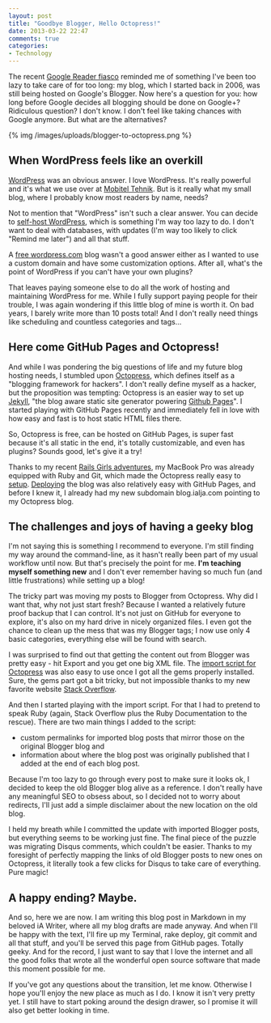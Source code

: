```yaml
---
layout: post
title: "Goodbye Blogger, Hello Octopress!"
date: 2013-03-22 22:47
comments: true
categories:
- Technology 
---
```

The recent [Google Reader fiasco](http://ialja.com/post/45336943328/hitler-finds-out-google-reader-is-shutting-down) reminded me of something I've been too lazy to take care of for too long: my blog, which I started back in 2006, was still being hosted on Google's Blogger. Now here's a question for you: how long before Google decides all blogging should be done on Google+? Ridiculous question? I don't know. I don't feel like taking chances with Google anymore. But what are the alternatives?

{% img /images/uploads/blogger-to-octopress.png %}
<!-- more -->

## When WordPress feels like an overkill 

[WordPress](https://wordpress.com) was an obvious answer. I love WordPress. It's really powerful and it's what we use over at [Mobitel Tehnik](http://tehnik.mobitel.si). But is it really what my small blog, where I probably know most readers by name, needs?

Not to mention that "WordPress" isn't such a clear answer. You can decide to [self-host WordPress](http://wordpress.org), which is something I'm way too lazy to do. I don't want to deal with databases, with updates (I'm way too likely to click "Remind me later") and all that stuff. 

A [free wordpress.com](https://wordpress.com) blog wasn't a good answer either as I wanted to use a custom domain and have some customization options. After all, what's the point of WordPress if you can't have your own plugins? 

That leaves paying someone else to do all the work of hosting and maintaining WordPress for me. While I fully support paying people for their trouble, I was again wondering if this little blog of mine is worth it. On bad years, I barely write more than 10 posts total! And I don't really need things like scheduling and countless categories and tags...

## Here come GitHub Pages and Octopress!

And while I was pondering the big questions of life and my future blog hosting needs, I stumbled upon [Octopress](http://octopress.org), which defines itself as a "blogging framework for hackers". I don't really define myself as a hacker, but the proposition was tempting: Octopress is an easier way to set up [Jekyll](https://github.com/mojombo/jekyll), "the blog aware static site generator powering [Github Pages](http://pages.github.com)". I started playing with GitHub Pages recently and immediately fell in love with how easy and fast is to host static HTML files there. 

So, Octopress is free, can be hosted on GitHub Pages, is super fast because it's all static in the end, it's totally customizable, and even has plugins? Sounds good, let's give it a try!

Thanks to my recent [Rails Girls adventures](/2013/03/lessons-learned-from-rails-girls-and.html), my MacBook Pro was already equipped with Ruby and Git, which made the Octopress really easy to [setup](http://octopress.org/docs/setup/). [Deploying](http://octopress.org/docs/deploying/) the blog was also relatively easy with GitHub Pages, and before I knew it, I already had my new subdomain blog.ialja.com pointing to my Octopress blog.

## The challenges and joys of having a geeky blog 

I'm not saying this is something I recommend to everyone. I'm still finding my way around the command-line, as it hasn't really been part of my usual workflow until now. But that's precisely the point for me. **I'm teaching myself something new** and I don't ever remember having so much fun (and little frustrations) while setting up a blog!

The tricky part was moving my posts to Blogger from Octopress. Why did I want that, why not just start fresh? Because I wanted a relatively future proof backup that I can control. It's not just on GitHub for everyone to explore, it's also on my hard drive in nicely organized files. I even got the chance to clean up the mess that was my Blogger tags; I now use only 4 basic categories, everything else will be found with search.

I was surprised to find out that getting the content out from Blogger was pretty easy - hit Export and you get one big XML file. The [import script for Octopress](https://gist.github.com/juniorz/1564581) was also easy to use once I got all the gems properly installed. Sure, the gems part got a bit tricky, but not impossible thanks to my new favorite website [Stack Overflow](http://stackoverflow.com).

And then I started playing with the import script. For that I had to pretend to speak Ruby (again, Stack Overflow plus the Ruby Documentation to the rescue). There are two main things I added to the script: 
- custom permalinks for imported blog posts that mirror those on the original Blogger blog and 
- information about where the blog post was originally published that I added at the end of each blog post. 

Because I'm too lazy to go through every post to make sure it looks ok, I decided to keep the old Blogger blog alive as a reference. I don't really have any meaningful SEO to obsess about, so I decided not to worry about redirects, I'll just add a simple disclaimer about the new location on the old blog.

I held my breath while I committed the update with imported Blogger posts, but everything seems to be working just fine. The final piece of the puzzle was migrating Disqus comments, which couldn't be easier. Thanks to my foresight of perfectly mapping the links of old Blogger posts to new ones on Octopress, it literally took a few clicks for Disqus to take care of everything. Pure magic!

## A happy ending? Maybe.

And so, here we are now. I am writing this blog post in Markdown in my beloved iA Writer, where all my blog drafts are made anyway. And when I'll be happy with the text, I'll fire up my Terminal, rake deploy, git commit and all that stuff, and you'll be served this page from GitHub pages. Totally geeky. And for the record, I just want to say that I love the internet and all the good folks that wrote all the wonderful open source software that made this moment possible for me. 

If you've got any questions about the transition, let me know. Otherwise I hope you'll enjoy the new place as much as I do. I know it isn't very pretty yet. I still have to start poking around the design drawer, so I promise it will also get better looking in time. 

